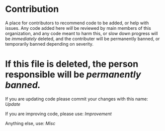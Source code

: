 # Contribution
A place for contributors to recommend code to be added, or help with issues.
Any code added here *will* be reviewed by main members of this organization, and any code meant to harm this, or slow down progress will be *immediately* deleted, and the contributer will be permanently banned, or temporarily banned depending on severity.

# If this file is deleted, the person responsible will be *permanently banned.*

If you are updating code please commit your changes with this name: *Update*

If you are improving code, please use: *Improvement*

Anything else, use: *Misc*
